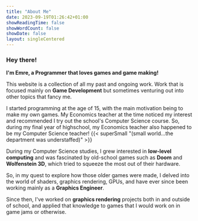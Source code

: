 ```yaml
---
title: "About Me"
date: 2023-09-19T01:26:42+01:00
showReadingTime: false
showWordCount: false
showDate: false
layout: singleCentered
---
```


### Hey there!

**I'm Emre, a Programmer that loves games and game making!**

This website is a collection of all my past and ongoing work. Work that is focused mainly on **Game Development** but sometimes venturing out into other topics that fancy me.

I started programming at the age of 15, with the main motivation being to make my own games. My Economics teacher at the time noticed my interest and recommended I try out the school's Computer Science course. So, during my final year of highschool, my Economics teacher also happened to be my Computer Science teacher! {{< superSmall "(small world...the department was understaffed)" >}}

During my Computer Science studies, I grew interested in **low-level computing** and was fascinated by old-school games such as **Doom** and **Wolfenstein 3D**, which tried to squeeze the most out of their hardware.

So, in my quest to explore how those older games were made, I delved into the world of shaders, graphics rendering, GPUs, and have ever since been working mainly as a **Graphics Engineer**.

Since then, I've worked on **graphics rendering** projects both in and outside of school, and applied that knowledge to games that I would work on in game jams or otherwise.